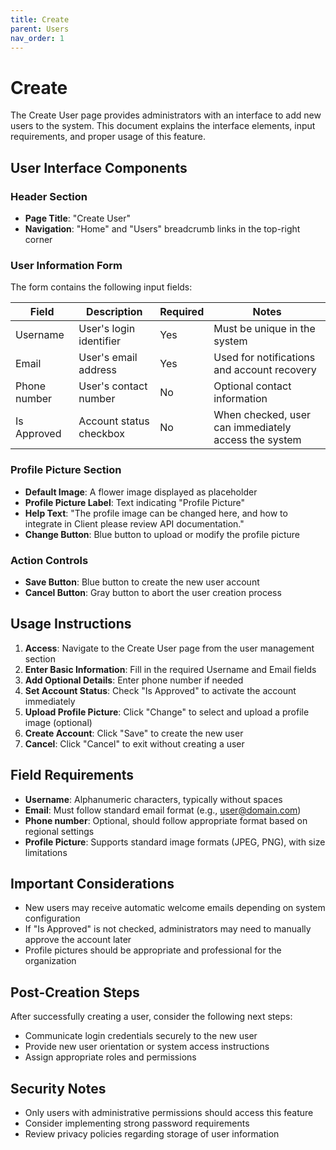 ```yaml
---
title: Create
parent: Users
nav_order: 1
---
```


# Create

The Create User page provides administrators with an interface to add new users to the system. This document explains the interface elements, input requirements, and proper usage of this feature.

## User Interface Components

### Header Section
- **Page Title**: "Create User"
- **Navigation**: "Home" and "Users" breadcrumb links in the top-right corner

### User Information Form
The form contains the following input fields:

| Field | Description | Required | Notes |
|-------|-------------|----------|-------|
| Username | User's login identifier | Yes | Must be unique in the system |
| Email | User's email address | Yes | Used for notifications and account recovery |
| Phone number | User's contact number | No | Optional contact information |
| Is Approved | Account status checkbox | No | When checked, user can immediately access the system |

### Profile Picture Section
- **Default Image**: A flower image displayed as placeholder
- **Profile Picture Label**: Text indicating "Profile Picture"
- **Help Text**: "The profile image can be changed here, and how to integrate in Client please review API documentation."
- **Change Button**: Blue button to upload or modify the profile picture

### Action Controls
- **Save Button**: Blue button to create the new user account
- **Cancel Button**: Gray button to abort the user creation process

## Usage Instructions

1. **Access**: Navigate to the Create User page from the user management section
2. **Enter Basic Information**: Fill in the required Username and Email fields
3. **Add Optional Details**: Enter phone number if needed
4. **Set Account Status**: Check "Is Approved" to activate the account immediately
5. **Upload Profile Picture**: Click "Change" to select and upload a profile image (optional)
6. **Create Account**: Click "Save" to create the new user
7. **Cancel**: Click "Cancel" to exit without creating a user

## Field Requirements

- **Username**: Alphanumeric characters, typically without spaces
- **Email**: Must follow standard email format (e.g., user@domain.com)
- **Phone number**: Optional, should follow appropriate format based on regional settings
- **Profile Picture**: Supports standard image formats (JPEG, PNG), with size limitations

## Important Considerations

- New users may receive automatic welcome emails depending on system configuration
- If "Is Approved" is not checked, administrators may need to manually approve the account later
- Profile pictures should be appropriate and professional for the organization

## Post-Creation Steps

After successfully creating a user, consider the following next steps:
- Communicate login credentials securely to the new user
- Provide new user orientation or system access instructions
- Assign appropriate roles and permissions

## Security Notes

- Only users with administrative permissions should access this feature
- Consider implementing strong password requirements
- Review privacy policies regarding storage of user information
